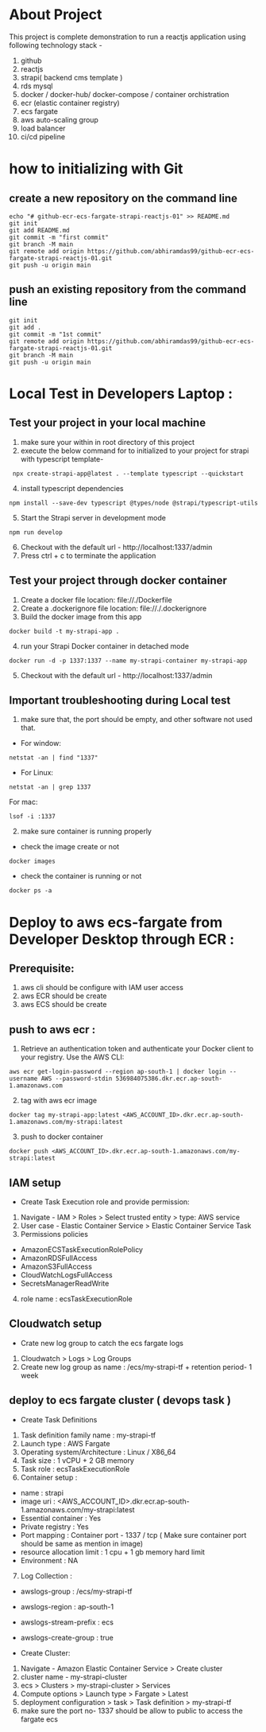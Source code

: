 

# About Project 
This project is  complete demonstration to run a reactjs application using following technology stack -
1. github 
2. reactjs
3. strapi( backend cms template )
4. rds mysql 
5. docker / docker-hub/ docker-compose / container orchistration
6. ecr (elastic container registry)
7. ecs fargate
8. aws auto-scaling group
9. load balancer
10. ci/cd pipeline 

#  how to initializing with Git 

## create a new repository on the command line
```
echo "# github-ecr-ecs-fargate-strapi-reactjs-01" >> README.md
git init
git add README.md
git commit -m "first commit"
git branch -M main
git remote add origin https://github.com/abhiramdas99/github-ecr-ecs-fargate-strapi-reactjs-01.git
git push -u origin main
```
## push an existing repository from the command line
```
git init
git add .
git commit -m "1st commit"
git remote add origin https://github.com/abhiramdas99/github-ecr-ecs-fargate-strapi-reactjs-01.git
git branch -M main
git push -u origin main
```

# Local Test in Developers Laptop : 
## Test your project in your local machine 
1. make sure your within in root directory of this project 
3. execute the below command for to initialized to your project for strapi with typescript template-
```
 npx create-strapi-app@latest . --template typescript --quickstart
```
4. install typescript dependencies
```
npm install --save-dev typescript @types/node @strapi/typescript-utils
```
5. Start the Strapi server in development mode
```
npm run develop
```
6. Checkout with the default url - http://localhost:1337/admin
7. Press ctrl + c to terminate the application

## Test your project through docker container 
1. Create a docker file location:  file://./Dockerfile
2. Create a .dockerignore file  location: file://./.dockerignore
3. Build the docker image from this app
```
docker build -t my-strapi-app .
```
4. run your Strapi Docker container in detached mode
```
docker run -d -p 1337:1337 --name my-strapi-container my-strapi-app
```
5. Checkout with the default url - http://localhost:1337/admin

## Important troubleshooting during Local test 
1. make sure that, the port should be empty, and other software not used that. 
- For window:
```
netstat -an | find "1337"
```
- For Linux:
```
netstat -an | grep 1337
```
For mac:
```
lsof -i :1337
```
2. make sure container is running properly 
- check the image create or not 
```
docker images 
```
- check the container is running or not 
```
docker ps -a
```

# Deploy to aws ecs-fargate from Developer Desktop through ECR : 
## Prerequisite:
1. aws cli should be configure with IAM user access 
2. aws ECR should be create 
3. aws ECS should be create 

## push to aws ecr :
1. Retrieve an authentication token and authenticate your Docker client to your registry. Use the AWS CLI:
```
aws ecr get-login-password --region ap-south-1 | docker login --username AWS --password-stdin 536984075386.dkr.ecr.ap-south-1.amazonaws.com
```
2. tag with aws  ecr image 
```
docker tag my-strapi-app:latest <AWS_ACCOUNT_ID>.dkr.ecr.ap-south-1.amazonaws.com/my-strapi:latest
```
3. push to docker container 
```
docker push <AWS_ACCOUNT_ID>.dkr.ecr.ap-south-1.amazonaws.com/my-strapi:latest
```
## IAM setup 
- Create Task Execution role and provide permission:
1. Navigate - IAM > Roles > Select trusted entity > type: AWS service
2. User case - Elastic Container Service > Elastic Container Service Task
3. Permissions policies 
  - AmazonECSTaskExecutionRolePolicy
  - AmazonRDSFullAccess
  - AmazonS3FullAccess
  - CloudWatchLogsFullAccess
  - SecretsManagerReadWrite
4. role name : ecsTaskExecutionRole

## Cloudwatch setup 
- Crate new log group to  catch the  ecs fargate logs 
1. Cloudwatch > Logs > Log Groups 
2. Create new log group as name : /ecs/my-strapi-tf + retention period- 1 week 

## deploy to ecs fargate cluster ( devops task )
- Create Task Definitions
1. Task definition family name : my-strapi-tf 
2. Launch type : AWS Fargate
3. Operating system/Architecture : Linux / X86_64
4. Task size : 1 vCPU +  2 GB memory 
5. Task role : ecsTaskExecutionRole
6. Container setup : 
  - name : strapi 
  - image uri : <AWS_ACCOUNT_ID>.dkr.ecr.ap-south-1.amazonaws.com/my-strapi:latest
  - Essential container : Yes
  - Private registry :  Yes 
  - Port mapping : Container port - 1337 / tcp  ( Make sure container port should be same as mention in image) 
  - resource allocation limit :  1 cpu +  1 gb memory hard limit 
  - Environment : NA 
7. Log Collection : 
  - awslogs-group : /ecs/my-strapi-tf
  - awslogs-region : ap-south-1
  - awslogs-stream-prefix : ecs
  - awslogs-create-group : true 

- Create Cluster:
1. Navigate - Amazon Elastic Container Service > Create cluster 
2. cluster name -  my-strapi-cluster
3. ecs > Clusters > my-strapi-cluster > Services
4. Compute options > Launch type > Fargate > Latest
5. deployment configuration > task > Task definition > my-strapi-tf
6. make sure the port no- 1337 should be  allow  to public  to access the fargate ecs


